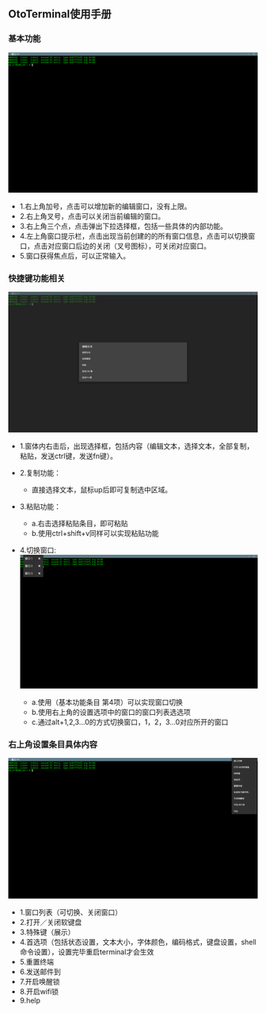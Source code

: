 ## OtoTerminal使用手册
### 基本功能
![](../pic/gongju/terminal_homepage.png)

   - 1.右上角加号，点击可以增加新的编辑窗口，没有上限。
   - 2.右上角叉号，点击可以关闭当前编辑的窗口。
   - 3.右上角三个点，点击弹出下拉选择框，包括一些具体的内部功能。
   - 4.左上角窗口提示栏，点击出现当前创建的的所有窗口信息，点击可以切换窗口，点击对应窗口后边的关闭（叉号图标），可关闭对应窗口。
   - 5.窗口获得焦点后，可以正常输入。
   
### 快捷键功能相关
![](../pic/gongju/terminal_hotkey.png)

   - 1.窗体内右击后，出现选择框，包括内容（编辑文本，选择文本，全部复制，粘贴，发送ctrl键，发送fn键）。
   - 2.复制功能：
      - 直接选择文本，鼠标up后即可复制选中区域。
   - 3.粘贴功能：
      - a.右击选择粘贴条目，即可粘贴
      - b.使用ctrl+shift+v同样可以实现粘贴功能
   - 4.切换窗口:
![](../pic/gongju/terminal_more.png)

      - a.使用（基本功能条目 第4项）可以实现窗口切换
      - b.使用右上角的设置选项中的窗口的窗口列表选选项
      - c.通过alt+1,2,3...0的方式切换窗口，1，2，3...0对应所开的窗口
      
### 右上角设置条目具体内容
![](../pic/gongju/terminal_right.png)

   - 1.窗口列表（可切换、关闭窗口）
   - 2.打开／关闭软键盘
   - 3.特殊键（展示）
   - 4.首选项（包括状态设置，文本大小，字体颜色，编码格式，键盘设置，shell命令设置），设置完毕重启terminal才会生效
   - 5.重置终端
   - 6.发送邮件到
   - 7.开启唤醒锁
   - 8.开启wifi锁
   - 9.help
